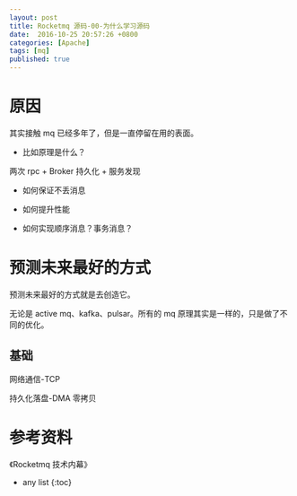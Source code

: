 ```yaml
---
layout: post
title: Rocketmq 源码-00-为什么学习源码 
date:  2016-10-25 20:57:26 +0800
categories: [Apache]
tags: [mq]
published: true
---
```


# 原因

其实接触 mq 已经多年了，但是一直停留在用的表面。

- 比如原理是什么？

两次 rpc + Broker 持久化 + 服务发现

- 如何保证不丢消息

- 如何提升性能

- 如何实现顺序消息？事务消息？

# 预测未来最好的方式

预测未来最好的方式就是去创造它。

无论是 active mq、kafka、pulsar。所有的 mq 原理其实是一样的，只是做了不同的优化。

## 基础

网络通信-TCP 

持久化落盘-DMA 零拷贝





# 参考资料

[]()

《Rocketmq 技术内幕》

* any list
{:toc}

